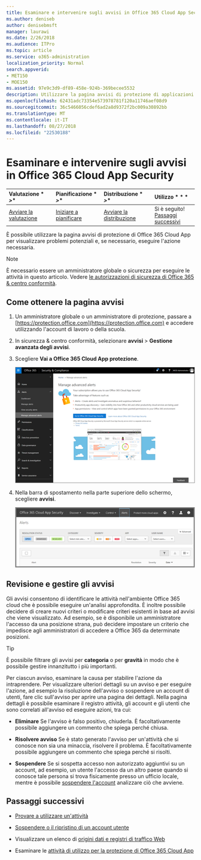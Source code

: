 ```yaml
---
title: Esaminare e intervenire sugli avvisi in Office 365 Cloud App Security
ms.author: deniseb
author: denisebmsft
manager: laurawi
ms.date: 2/26/2018
ms.audience: ITPro
ms.topic: article
ms.service: o365-administration
localization_priority: Normal
search.appverid:
- MET150
- MOE150
ms.assetid: 97e9c3d9-df89-458e-924b-369becee5532
description: Utilizzare la pagina avvisi di protezione di applicazioni di Office 365 Cloud per visualizzare i potenziali problemi ed eseguire azioni. È possibile ignorare o risolvere gli avvisi e se necessario, sospendere un account utente.
ms.openlocfilehash: 62431adc73354e573978781f120a11746aef08d9
ms.sourcegitcommit: 36c5466056cdef6ad2a8d9372f2bc009a30892bb
ms.translationtype: MT
ms.contentlocale: it-IT
ms.lasthandoff: 08/27/2018
ms.locfileid: "22530188"
---
```

# <a name="review-and-take-action-on-alerts-in-office-365-cloud-app-security"></a>Esaminare e intervenire sugli avvisi in Office 365 Cloud App Security
  
|Valutazione * *\>**|Pianificazione * *\>**|Distribuzione * *\>**|Utilizzo * * *|
|:-----|:-----|:-----|:-----|
|[Avviare la valutazione](office-365-cas-overview.md) <br/> |[Iniziare a pianificare](get-ready-for-office-365-cas.md) <br/> |[Avviare la distribuzione](turn-on-office-365-cas.md) <br/> |Si è seguito!  <br/> [Passaggi successivi](#next-steps) <br/> |
   
È possibile utilizzare la pagina avvisi di protezione di Office 365 Cloud App per visualizzare problemi potenziali e, se necessario, eseguire l'azione necessaria.
  
> [!NOTE]
> È necessario essere un amministratore globale o sicurezza per eseguire le attività in questo articolo. Vedere [le autorizzazioni di sicurezza di Office 365 &amp; centro conformità](permissions-in-the-security-and-compliance-center.md). 
  
## <a name="how-to-get-to-the-alerts-page"></a>Come ottenere la pagina avvisi

1. Un amministratore globale o un amministratore di protezione, passare a [https://protection.office.com](https://protection.office.com) e accedere utilizzando l'account di lavoro o della scuola. 
    
2. In sicurezza &amp; centro conformità, selezionare **avvisi** \> **Gestione avanzata degli avvisi**.
    
3. Scegliere **Vai a Office 365 Cloud App protezione**.
    
    ![In sicurezza &amp; centro conformità, selezionare Gestisci avvisi avanzate per accedere alla sicurezza di Office 365 Cloud App](media/958632d4-03e3-4ade-8e22-d5509db6fca7.png)
  
4. Nella barra di spostamento nella parte superiore dello schermo, scegliere **avvisi**.
    
    ![Nella pagina avvisi, è possibile visualizzare gli avvisi sono state attivate e le azioni eseguite.](media/3b53d4c9-4b13-435d-8547-8c0f9ae6b914.png)
  
## <a name="review-and-handle-alerts"></a>Revisione e gestire gli avvisi

Gli avvisi consentono di identificare le attività nell'ambiente Office 365 cloud che è possibile eseguire un'analisi approfondita. È inoltre possibile decidere di creare nuovi criteri o modificare criteri esistenti in base ad avvisi che viene visualizzato. Ad esempio, se è disponibile un amministratore l'accesso da una posizione strana, può decidere impostare un criterio che impedisce agli amministratori di accedere a Office 365 da determinate posizioni.
  
> [!TIP]
> È possibile filtrare gli avvisi per **categoria** o per **gravità** in modo che è possibile gestire innanzitutto i più importanti. 
  
Per ciascun avviso, esaminare la causa per stabilire l'azione da intraprendere. Per visualizzare ulteriori dettagli su un avviso e per eseguire l'azione, ad esempio la risoluzione dell'avviso o sospendere un account di utenti, fare clic sull'avviso per aprire una pagina dei dettagli. Nella pagina dettagli è possibile esaminare il registro attività, gli account e gli utenti che sono correlati all'avviso ed eseguire azioni, tra cui:
  
- **Eliminare** Se l'avviso è falso positivo, chiuderla. È facoltativamente possibile aggiungere un commento che spiega perché chiusa. 
    
- **Risolvere avviso** Se è stato generato l'avviso per un'attività che si conosce non sia una minaccia, risolvere il problema. È facoltativamente possibile aggiungere un commento che spiega perché si risolti. 
    
- **Sospendere** Se si sospetta accesso non autorizzato aggiuntivi su un account, ad esempio, un utente l'accesso da un altro paese quando si conosce tale persona si trova fisicamente presso un ufficio locale, mentre è possibile [sospendere l'account](suspend-or-restore-an-account-in-ocas.md) analizzare ciò che avviene. 
    
## <a name="next-steps"></a>Passaggi successivi

- [Provare a utilizzare un'attività](investigate-an-activity-in-office-365-cas.md)
    
- [Sospendere o il ripristino di un account utente](suspend-or-restore-an-account-in-ocas.md)
    
- Visualizzare un elenco di [origini dati e registri di traffico Web](web-traffic-logs-and-data-sources-for-ocas.md)
    
- Esaminare le [attività di utilizzo per la protezione di Office 365 Cloud App](utilization-activities-for-ocas.md)
    

